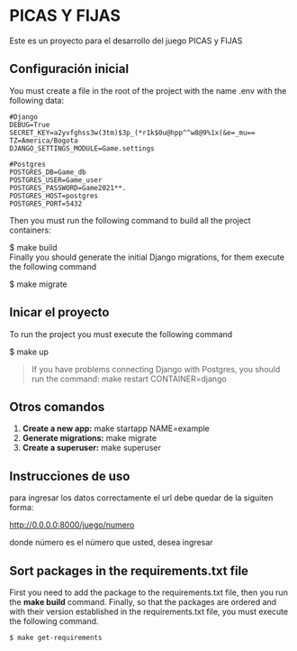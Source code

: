 # PICAS Y FIJAS
Este es un proyecto para el desarrollo del juego PICAS y FIJAS
    
## Configuración inicial   
 You must create a file in the root of the project with the name .env with the following data:    
    
    #Django
    DEBUG=True
    SECRET_KEY=a2yvfghss3w(3tm)$3p_(*r1k$0u@hpp^^w8@9%1x(&e=_mu==
    TZ=America/Bogota    
    DJANGO_SETTINGS_MODULE=Game.settings
        
    #Postgres    
    POSTGRES_DB=Game_db
    POSTGRES_USER=Game_user
    POSTGRES_PASSWORD=Game2021**.
    POSTGRES_HOST=postgres    
    POSTGRES_PORT=5432

 Then you must run the following command to build all the project containers:    
    
 $ make build    
Finally you should generate the initial Django migrations, for them execute the following command    
    
 $ make migrate    
## Inicar el proyecto   
 To run the project you must execute the following command    
    
 $ make up    
> If you have problems connecting Django with Postgres, you should run the command: make restart CONTAINER=django    
 ## Otros comandos    
    
 1. **Create a new app:** make startapp NAME=example    
 2. **Generate migrations:** make migrate    
 3. **Create a superuser:** make superuser  
  
## Instrucciones de uso

para ingresar los datos correctamente el url debe quedar de la siguiten forma:

http://0.0.0.0:8000/juego/numero

donde número es el número que usted, desea ingresar


## Sort packages in the requirements.txt file

First you need to add the package to the requirements.txt file, then you run the **make build** command.
Finally, so that the packages are ordered and with their version established in the requirements.txt file, you must execute the following command.

    $ make get-requirements
